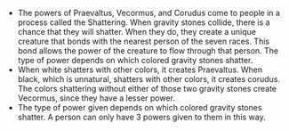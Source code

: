 - The powers of Praevaltus, Vecormus, and Corudus come to people in a process called the Shattering. When gravity stones collide, there is a chance that they will shatter. When they do, they create a unique creature that bonds with the nearest person of the seven races. This bond allows the power of the creature to flow through that person. The type of power depends on which colored gravity stones shatter.
- When white shatters with other colors, it creates Praevaltus. When black, which is unnatural, shatters with other colors, it creates corudus. The colors shattering without either of those two gravity stones create Vecormus, since they have a lesser power.
- The type of power given depends on which colored gravity stones shatter. A person can only have 3 powers given to them in this way.